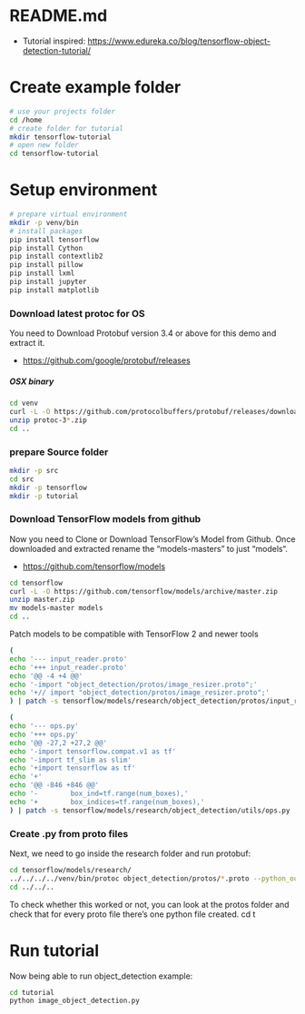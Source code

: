# README.md

* Tutorial inspired: https://www.edureka.co/blog/tensorflow-object-detection-tutorial/

# Create example folder

```bash
# use your projects folder
cd /home
# create folder for tutorial
mkdir tensorflow-tutorial
# open new folder
cd tensorflow-tutorial
```

# Setup environment

```bash
# prepare virtual environment
mkdir -p venv/bin
# install packages
pip install tensorflow
pip install Cython
pip install contextlib2
pip install pillow
pip install lxml
pip install jupyter
pip install matplotlib
```

### Download latest protoc for OS

You need to Download Protobuf version 3.4 or above for this demo and extract it.

* https://github.com/google/protobuf/releases

##### OSX binary

```bash
cd venv
curl -L -O https://github.com/protocolbuffers/protobuf/releases/download/v3.12.2/protoc-3.12.2-osx-x86_64.zip
unzip protoc-3*.zip
cd ..
```

### prepare Source folder

```bash
mkdir -p src
cd src
mkdir -p tensorflow
mkdir -p tutorial
```

### Download TensorFlow models from github

Now you need to Clone or Download TensorFlow’s Model from Github. Once downloaded and extracted rename the “models-masters” to just “models“.

* https://github.com/tensorflow/models

```bash
cd tensorflow
curl -L -O https://github.com/tensorflow/models/archive/master.zip
unzip master.zip
mv models-master models
cd ..
```

Patch models to be compatible with TensorFlow 2 and newer tools
```bash
(
echo '--- input_reader.proto'
echo '+++ input_reader.proto'
echo '@@ -4 +4 @@'
echo '-import "object_detection/protos/image_resizer.proto";'
echo '+// import "object_detection/protos/image_resizer.proto";'
) | patch -s tensorflow/models/research/object_detection/protos/input_reader.proto

(
echo '--- ops.py'
echo '+++ ops.py'
echo '@@ -27,2 +27,2 @@'
echo '-import tensorflow.compat.v1 as tf'
echo '-import tf_slim as slim'
echo '+import tensorflow as tf'
echo '+'
echo '@@ -846 +846 @@'
echo '-        box_ind=tf.range(num_boxes),'
echo '+        box_indices=tf.range(num_boxes),'
) | patch -s tensorflow/models/research/object_detection/utils/ops.py
```

### Create .py from proto files

Next, we need to go inside the research folder and run protobuf:

```bash
cd tensorflow/models/research/
../../../../venv/bin/protoc object_detection/protos/*.proto --python_out=.
cd ../../..
```

To check whether this worked or not, you can look at the protos folder and check that for every proto file there’s one python file created.
cd t

# Run tutorial

Now being able to run object_detection example:

```bash
cd tutorial
python image_object_detection.py
```
